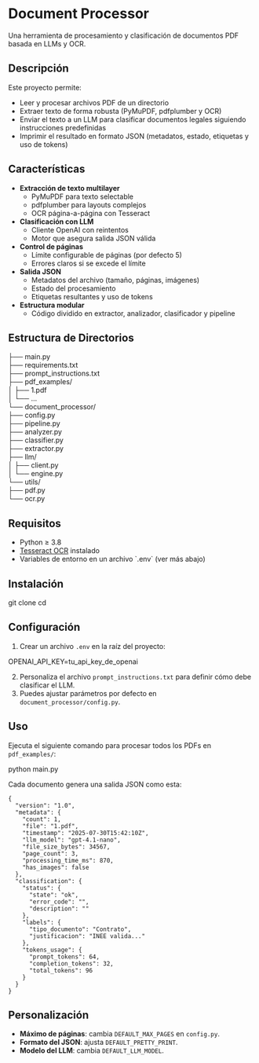 # Document Processor

Una herramienta de procesamiento y clasificación de documentos PDF basada en LLMs y OCR.

## Descripción

Este proyecto permite:

- Leer y procesar archivos PDF de un directorio  
- Extraer texto de forma robusta (PyMuPDF, pdfplumber y OCR)  
- Enviar el texto a un LLM para clasificar documentos legales siguiendo instrucciones predefinidas  
- Imprimir el resultado en formato JSON (metadatos, estado, etiquetas y uso de tokens)  

## Características

- **Extracción de texto multilayer**
  - PyMuPDF para texto selectable  
  - pdfplumber para layouts complejos  
  - OCR página-a-página con Tesseract  
- **Clasificación con LLM**
  - Cliente OpenAI con reintentos  
  - Motor que asegura salida JSON válida  
- **Control de páginas**
  - Límite configurable de páginas (por defecto 5)  
  - Errores claros si se excede el límite  
- **Salida JSON**
  - Metadatos del archivo (tamaño, páginas, imágenes)  
  - Estado del procesamiento  
  - Etiquetas resultantes y uso de tokens  
- **Estructura modular**
  - Código dividido en extractor, analizador, clasificador y pipeline

## Estructura de Directorios

├── main.py  
├── requirements.txt  
├── prompt_instructions.txt  
├── pdf_examples/  
│ ├── 1.pdf  
│ └── ...  
└── document_processor/  
├── config.py  
├── pipeline.py  
├── analyzer.py  
├── classifier.py  
├── extractor.py  
├── llm/  
│ ├── client.py  
│ └── engine.py  
└── utils/  
├── pdf.py  
└── ocr.py

## Requisitos

- Python ≥ 3.8  
- [Tesseract OCR](https://github.com/tesseract-ocr/tesseract) instalado  
- Variables de entorno en un archivo \`.env\` (ver más abajo)

## Instalación

git clone <url-del-repo>
cd <nombre-del-repo>

## Configuración

1. Crear un archivo `.env` en la raíz del proyecto:

OPENAI_API_KEY=tu_api_key_de_openai

2. Personaliza el archivo `prompt_instructions.txt` para definir cómo debe clasificar el LLM.
3. Puedes ajustar parámetros por defecto en `document_processor/config.py`.

## Uso

Ejecuta el siguiente comando para procesar todos los PDFs en `pdf_examples/`:

python main.py

Cada documento genera una salida JSON como esta:

```
{
  "version": "1.0",
  "metadata": {
    "count": 1,
    "file": "1.pdf",
    "timestamp": "2025-07-30T15:42:10Z",
    "llm_model": "gpt-4.1-nano",
    "file_size_bytes": 34567,
    "page_count": 3,
    "processing_time_ms": 870,
    "has_images": false
  },
  "classification": {
    "status": {
      "state": "ok",
      "error_code": "",
      "description": ""
    },
    "labels": {
      "tipo_documento": "Contrato",
      "justificacion": "INEE valida..."
    },
    "tokens_usage": {
      "prompt_tokens": 64,
      "completion_tokens": 32,
      "total_tokens": 96
    }
  }
}
```



## Personalización

- **Máximo de páginas**: cambia `DEFAULT_MAX_PAGES` en `config.py`.
- **Formato del JSON**: ajusta `DEFAULT_PRETTY_PRINT`.
- **Modelo del LLM**: cambia `DEFAULT_LLM_MODEL`.